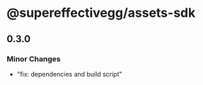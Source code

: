 # @supereffectivegg/assets-sdk

## 0.3.0

### Minor Changes

- "fix: dependencies and build script"
